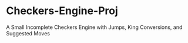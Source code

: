 # Checkers-Engine-Proj
A Small Incomplete Checkers Engine with Jumps, King Conversions, and Suggested Moves
